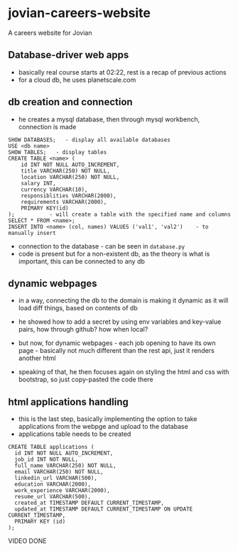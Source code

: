 # jovian-careers-website
A careers website for Jovian

## Database-driver web apps

- basically real course starts at 02:22, rest is a recap of previous actions
- for a cloud db, he uses planetscale.com

## db creation and connection

- he creates a mysql database, then through mysql workbench, connection is made
```
SHOW DATABASES;   - display all available databases
USE <db name>
SHOW TABLES;   - display tables 
CREATE TABLE <name> (
    id INT NOT NULL AUTO_INCREMENT,
    title VARCHAR(250) NOT NULL,
    location VARCHAR(250) NOT NULL,
    salary INT,
    currency VARCHAR(10),
    responsiblities VARCHAR(2000),
    requirements VARCHAR(2000),
    PRIMARY KEY(id)
);           - will create a table with the specified name and columns
SELECT * FROM <name>;
INSERT INTO <name> (col, names) VALUES ('val1', 'val2')    - to manually insert
```

- connection to the database - can be seen in `database.py`
- code is present but for a non-existent db, as the theory is what is important, this can be connected to any db

## dynamic webpages 

- in a way, connecting the db to the domain is making it dynamic as it will load diff things, based on contents of db
- he showed how to add a secret by using env variables and key-value pairs, how through github? how when local?

- but now, for dynamic webpages - each job opening to have its own page - basically not much different than the rest api, just it renders another html
- speaking of that, he then focuses again on styling the html and css with bootstrap, so just copy-pasted the code there

## html applications handling

- this is the last step, basically implementing the option to take applications from the webpge and upload to the database
- applications table needs to be created
```
CREATE TABLE applications (
  id INT NOT NULL AUTO_INCREMENT,
  job_id INT NOT NULL,
  full_name VARCHAR(250) NOT NULL,
  email VARCHAR(250) NOT NULL,
  linkedin_url VARCHAR(500),
  education VARCHAR(2000),
  work_experience VARCHAR(2000),
  resume_url VARCHAR(500),
  created_at TIMESTAMP DEFAULT CURRENT_TIMESTAMP,
  updated_at TIMESTAMP DEFAULT CURRENT_TIMESTAMP ON UPDATE CURRENT_TIMESTAMP,
  PRIMARY KEY (id)
);
```
VIDEO DONE